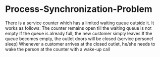# Process-Synchronization-Problem
There is a service counter which has a limited waiting queue outside it. It works as follows: 
The counter remains open till the waiting queue is not empty 
If the queue is already full, the new customer simply leaves 
If the queue becomes empty, the outlet doors will be closed (service personel sleep)
Whenever a customer arrives at the closed outlet, he/she needs to wake the person at the counter with a wake-up call

